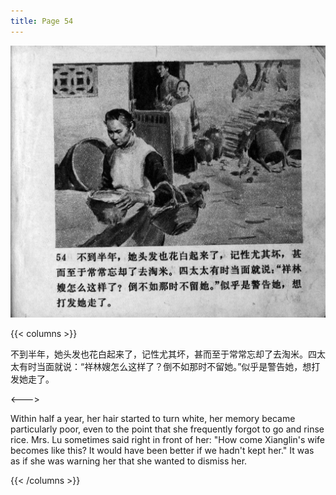 ```yaml
---
title: Page 54
---
```


![zhufu panel](./../../images/zhufu/seifert0772_zf_0059_054.jpg)

{{< columns >}}

不到半年，她头发也花白起来了，记性尤其坏，甚而至于常常忘却了去淘米。四太太有时当面就说：“祥林嫂怎么这样了？倒不如那时不留她。”似乎是警告她，想打发她走了。

<--->

Within half a year, her hair started to turn white, her memory became particularly poor, even to the point that she frequently forgot to go and rinse rice. Mrs. Lu sometimes said right in front of her: "How come Xianglin's wife becomes like this? It would have been better if we hadn't kept her." It was as if she was warning her that she wanted to dismiss her.

{{< /columns >}}
